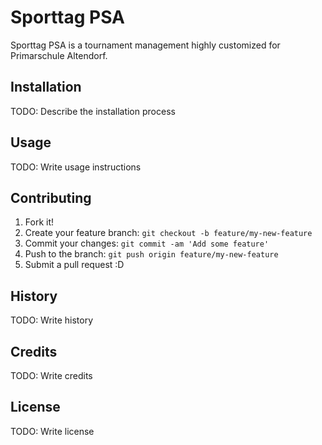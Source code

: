 # Sporttag PSA

Sporttag PSA is a tournament management highly customized for Primarschule Altendorf.

## Installation

TODO: Describe the installation process

## Usage

TODO: Write usage instructions

## Contributing

1. Fork it!
2. Create your feature branch: `git checkout -b feature/my-new-feature`
3. Commit your changes: `git commit -am 'Add some feature'`
4. Push to the branch: `git push origin feature/my-new-feature`
5. Submit a pull request :D

## History

TODO: Write history

## Credits

TODO: Write credits

## License

TODO: Write license